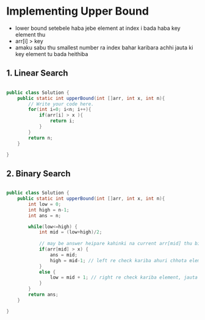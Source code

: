 # Implementing Upper Bound
- lower bound setebele haba jebe element at index i bada haba key element thu
- arr[i] > key
- amaku sabu thu smallest number ra index bahar karibara achhi jauta ki key element tu bada heithiba

## 1. Linear Search

```java

public class Solution {
    public static int upperBound(int []arr, int x, int n){
        // Write your code here.
        for(int i=0; i<n; i++){
            if(arr[i] > x ){
                return i;
            }
        }
        return n;
    }

}

```

## 2. Binary Search

```java

public class Solution {
    public static int upperBound(int []arr, int x, int n){
        int low = 0;
        int high = n-1;
        int ans = n;

        while(low<=high) {
            int mid = (low+high)/2;
            
            // may be answer heipare kahinki na current arr[mid] thu bi chhota element thai pare jauta ki X thu bada
            if(arr[mid] > x) {
                ans = mid;
                high = mid-1; // left re check kariba ahuri chhota element achhi ki jauta X thu bada
            }
            else {
                low = mid + 1; // right re check kariba element, jauta ki X thu bada heithiba
            }
        }
        return ans;
    }

}

```